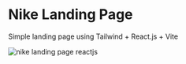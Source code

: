 # Nike Landing Page

Simple landing page using Tailwind + React.js + Vite

![nike landing page reactjs](https://nike-landing-sable.vercel.app/nike-landing-page.png)
